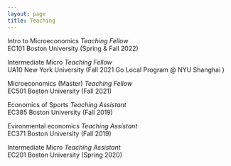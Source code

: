 ```yaml
---
layout: page
title: Teaching
---
```

Intro to Microeconomics *Teaching Fellow*  
EC101 Boston University (Spring & Fall 2022)

Intermediate Micro *Teaching Fellow* <br>
UA10 New York University (Fall 2021 Go Local Program @ NYU Shanghai )

Microeconomics (Master) *Teaching Fellow* <br>
EC501 Boston University (Fall 2021)


Economics of Sports *Teaching Assistant* <br>
EC385 Boston University (Fall 2019)

Evironmental economics *Teaching Assistant* <br>
EC371 Boston University (Fall 2019)

Intermediate Micro *Teaching Assistant* <br>
EC201 Boston University (Spring 2020)



 <!--- 
<p class="message">
  Hey there! This page is included as an example. Feel free to customize it for your own use upon downloading. Carry on!
</p>

In the novel, *The Strange Case of Dr. Jeykll and Mr. Hyde*, Mr. Poole is Dr. Jekyll's virtuous and loyal butler. Similarly, Poole is an upstanding and effective butler that helps you build Jekyll themes. It's made by [@mdo](https://twitter.com/mdo).

There are currently two themes built on Poole:

* [Hyde](http://hyde.getpoole.com)
* [Lanyon](http://lanyon.getpoole.com)

Learn more and contribute on [GitHub](https://github.com/poole).

## Setup

Some fun facts about the setup of this project include:

* Built for [Jekyll](https://jekyllrb.com)
* Developed on GitHub and hosted for free on [GitHub Pages](https://pages.github.com)
* Coded with [Atom](https://atom.io)

Have questions or suggestions? Feel free to [open an issue on GitHub](https://github.com/poole/issues/new) or [ask me on Twitter](https://twitter.com/mdo).

Thanks for reading!
--->
